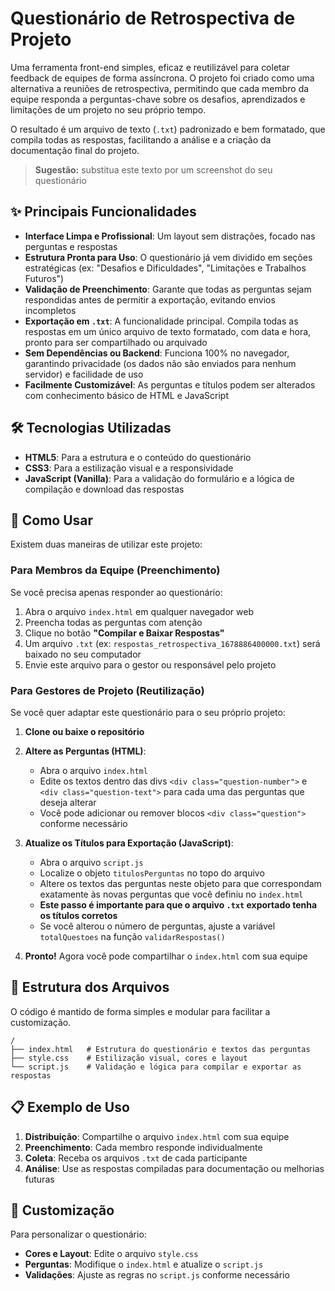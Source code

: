 # Questionário de Retrospectiva de Projeto

Uma ferramenta front-end simples, eficaz e reutilizável para coletar feedback de equipes de forma assíncrona. O projeto foi criado como uma alternativa a reuniões de retrospectiva, permitindo que cada membro da equipe responda a perguntas-chave sobre os desafios, aprendizados e limitações de um projeto no seu próprio tempo.

O resultado é um arquivo de texto (`.txt`) padronizado e bem formatado, que compila todas as respostas, facilitando a análise e a criação da documentação final do projeto.

> **Sugestão:** substitua este texto por um screenshot do seu questionário

## ✨ Principais Funcionalidades

- **Interface Limpa e Profissional**: Um layout sem distrações, focado nas perguntas e respostas
- **Estrutura Pronta para Uso**: O questionário já vem dividido em seções estratégicas (ex: "Desafios e Dificuldades", "Limitações e Trabalhos Futuros")
- **Validação de Preenchimento**: Garante que todas as perguntas sejam respondidas antes de permitir a exportação, evitando envios incompletos
- **Exportação em `.txt`**: A funcionalidade principal. Compila todas as respostas em um único arquivo de texto formatado, com data e hora, pronto para ser compartilhado ou arquivado
- **Sem Dependências ou Backend**: Funciona 100% no navegador, garantindo privacidade (os dados não são enviados para nenhum servidor) e facilidade de uso
- **Facilmente Customizável**: As perguntas e títulos podem ser alterados com conhecimento básico de HTML e JavaScript

## 🛠️ Tecnologias Utilizadas

- **HTML5**: Para a estrutura e o conteúdo do questionário
- **CSS3**: Para a estilização visual e a responsividade
- **JavaScript (Vanilla)**: Para a validação do formulário e a lógica de compilação e download das respostas

## 🚀 Como Usar

Existem duas maneiras de utilizar este projeto:

### Para Membros da Equipe (Preenchimento)

Se você precisa apenas responder ao questionário:

1. Abra o arquivo `index.html` em qualquer navegador web
2. Preencha todas as perguntas com atenção
3. Clique no botão **"Compilar e Baixar Respostas"**
4. Um arquivo `.txt` (ex: `respostas_retrospectiva_1678886400000.txt`) será baixado no seu computador
5. Envie este arquivo para o gestor ou responsável pelo projeto

### Para Gestores de Projeto (Reutilização)

Se você quer adaptar este questionário para o seu próprio projeto:

1. **Clone ou baixe o repositório**

2. **Altere as Perguntas (HTML)**:
   - Abra o arquivo `index.html`
   - Edite os textos dentro das divs `<div class="question-number">` e `<div class="question-text">` para cada uma das perguntas que deseja alterar
   - Você pode adicionar ou remover blocos `<div class="question">` conforme necessário

3. **Atualize os Títulos para Exportação (JavaScript)**:
   - Abra o arquivo `script.js`
   - Localize o objeto `titulosPerguntas` no topo do arquivo
   - Altere os textos das perguntas neste objeto para que correspondam exatamente às novas perguntas que você definiu no `index.html`
   - **Este passo é importante para que o arquivo `.txt` exportado tenha os títulos corretos**
   - Se você alterou o número de perguntas, ajuste a variável `totalQuestoes` na função `validarRespostas()`

4. **Pronto!** Agora você pode compartilhar o `index.html` com sua equipe

## 📂 Estrutura dos Arquivos

O código é mantido de forma simples e modular para facilitar a customização.

```
/
├── index.html   # Estrutura do questionário e textos das perguntas
├── style.css    # Estilização visual, cores e layout
└── script.js    # Validação e lógica para compilar e exportar as respostas
```

## 📋 Exemplo de Uso

1. **Distribuição**: Compartilhe o arquivo `index.html` com sua equipe
2. **Preenchimento**: Cada membro responde individualmente
3. **Coleta**: Receba os arquivos `.txt` de cada participante
4. **Análise**: Use as respostas compiladas para documentação ou melhorias futuras

## 🔧 Customização

Para personalizar o questionário:

- **Cores e Layout**: Edite o arquivo `style.css`
- **Perguntas**: Modifique o `index.html` e atualize o `script.js`
- **Validações**: Ajuste as regras no `script.js` conforme necessário
